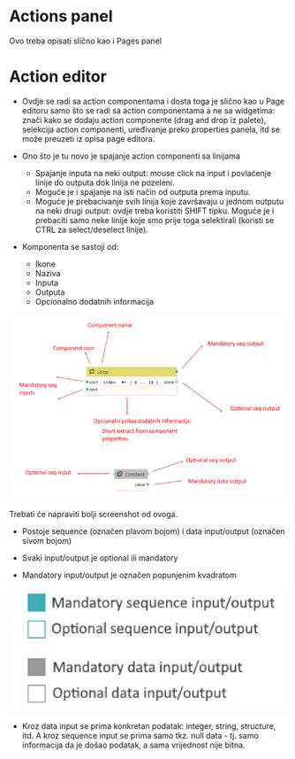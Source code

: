# Actions panel

Ovo treba opisati slično kao i Pages panel

# Action editor

-   Ovdje se radi sa action componentama i dosta toga je slično kao u Page editoru samo što se radi sa action componentama a ne sa widgetima: znači kako se dodaju action componente (drag and drop iz palete), selekcija action componenti, uređivanje preko properties panela, itd se može preuzeti iz opisa page editora.

-   Ono što je tu novo je spajanje action componenti sa linijama

    -   Spajanje inputa na neki output: mouse click na input i povlaćenje linije do outputa dok linija ne pozeleni.
    -   Moguće je i spajanje na isti način od outputa prema inputu.
    -   Moguće je prebacivanje svih linija koje završavaju u jednom outputu na neki drugi output: ovdje treba koristiti SHIFT tipku. Moguće je i prebaciti samo neke linije koje smo prije toga selektirali (koristi se CTRL za select/deselect linije).

-   Komponenta se sastoji od:

    -   Ikone
    -   Naziva
    -   Inputa
    -   Outputa
    -   Opcionalno dodatnih informacija

![Component](./component.png)

Trebati će napraviti bolji screenshot od ovoga.

-   Postoje sequence (označen plavom bojom) i data input/output (označen sivom bojom)

-   Svaki input/output je optional ili mandatory

-   Mandatory input/output je označen popunjenim kvadratom

![Inputs/Outputs](./inputs_outputs.png)

-   Kroz data input se prima konkretan podatak: integer, string, structure, itd. A kroz sequence input se prima samo tkz. null data - tj. samo informacija da je došao podatak, a sama vrijednost nije bitna.
